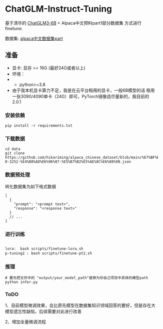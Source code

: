 # ChatGLM-Instruct-Tuning

基于清华的 [ChatGLM3-6B](https://github.com/THUDM/ChatGLM3) + Alpaca中文预料part1部分数据集 方式进行finetune.

数据集: [alpaca中文数据集part](https://github.com/hikariming/alpaca_chinese_dataset/blob/main/%E7%BF%BB%E8%AF%91%E5%90%8E%E7%9A%84%E4%B8%AD%E6%96%87%E6%95%B0%E6%8D%AE/alpaca_data-0-3252-%E4%B8%AD%E6%96%87-%E5%B7%B2%E5%AE%8C%E6%88%90.json)


## 准备
- 显卡: 显存 >= 16G (最好24G或者以上)
- 环境：
- - python>=3.8
-  由于我本机显卡算力不足，我是在云平台租用的显卡，一般6B模型的话
租用一张3090/4090单卡（24G）即可，PyTorch镜像选尽量新的，我目前的2.0.1



### 安装依赖
```
pip install -r requirements.txt
```

### 下载数据
```
cd data
git clone https://github.com/hikariming/alpaca_chinese_dataset/blob/main/%E7%BF%BB%E8%AF%91%E5%90%8E%E7%9A%84%E4%B8%AD%E6%96%87%E6%95%B0%E6%8D%AE/alpaca_data-0-3252-%E4%B8%AD%E6%96%87-%E5%B7%B2%E5%AE%8C%E6%88%90.json
```

### 数据预处理


转化数据集为如下格式数据

```
[
  {
    "prompt": "<prompt text>",
    "response": "<response text>"
  }
  // ...
]
```

### 进行训练


```bash

lora:  bash scripts/finetune-lora.sh
p-tuning2 : bash scripts/finetune-pt2.sh

```

### 推理
```
# 要先把文件中的 "output/your_model_path"替换为你自己项目中具体的模型path
python infer.py
```

### ToDO
1、目前模型微调效果，会比原先模型在数据集知识领域回答的要好，但是存在大模型遗忘性缺陷，后续需要对此进行改善

2、增加全量微调流程

